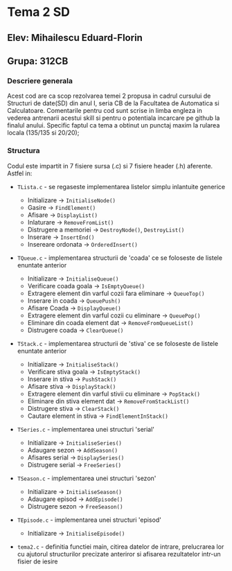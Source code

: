 # Tema 2 SD
## Elev: Mihailescu Eduard-Florin
## Grupa: 312CB

### Descriere generala
Acest cod are ca scop rezolvarea temei 2 propusa in cadrul cursului de Structuri de date(SD)
din anul I, seria CB de la Facultatea de Automatica si Calculatoare. Comentarile pentru
cod sunt scrise in limba engleza in vederea antrenarii acestui skill si pentru o potentiala
incarcare pe github la finalul anului. Specific faptul ca tema a obtinut un punctaj maxim
la rularea locala (135/135 si 20/20);

### Structura
Codul este impartit in 7 fisiere sursa (.c) si 7 fisiere header (.h) aferente.
Astfel in:
*   `TLista.c` - se regaseste implementarea listelor simplu inlantuite generice
    -   Initializare -> `InitialiseNode()`
    -   Gasire -> `FindElement()`
    -   Afisare -> `DisplayList()`
    -   Inlaturare -> `RemoveFromList()`
    -   Distrugere a memoriei -> `DestroyNode()`, `DestroyList()` 
    -   Inserare -> `InsertEnd()` 
    -   Insereare ordonata -> `OrderedInsert()`

*   `TQueue.c` - implementarea structurii de 'coada' ce se foloseste de listele enuntate anterior
    -   Initializare -> `InitialiseQueue()`
    -   Verificare coada goala -> `IsEmptyQueue()`
    -   Extragere element din varful cozii fara eliminare -> `QueueTop()`
    -   Inserare in coada -> `QueuePush()`
    -   Afisare Coada -> `DisplayQueue()`
    -   Extragere element din varful cozii cu eliminare -> `QueuePop()`
    -   Eliminare din coada element dat -> `RemoveFromQueueList()`
    -   Distrugere coada -> `ClearQueue()`

*   `TStack.c` - implementarea structurii de 'stiva' ce se foloseste de listele enuntate anterior
    -   Initializare -> `InitialiseStack()`
    -   Verificare stiva goala -> `IsEmptyStack()`
    -   Inserare in stiva -> `PushStack()`
    -   Afisare stiva -> `DisplayStack()`
    -   Extragere element din varful stivii cu eliminare -> `PopStack()`
    -   Eliminare din stiva element dat -> `RemoveFromStackList()`
    -   Distrugere stiva -> `ClearStack()`
    -   Cautare element in stiva -> `FindElementInStack()`

*   `TSeries.c` - implementarea unei structuri 'serial'
    -   Initializare -> `InitialiseSeries()`
    -   Adaugare sezon -> `AddSeason()`
    -   Afisares serial -> `DisplaySeries()`
    -   Distrugere serial -> `FreeSeries()`

*   `TSeason.c` - implementarea unei structuri 'sezon'
    -   Initializare -> `InitialiseSeason()`
    -   Adaugare episod -> `AddEpisode()`
    -   Distrugere sezon -> `FreeSeason()`

*   `TEpisode.c` - implementarea unei structuri 'episod'
    -   Initializare -> `InitialiseEpisode()`
    
*   `tema2.c` - definitia functiei main, citirea datelor de intrare, prelucrarea lor
cu ajutorul structurilor precizate anteriror si afisarea rezultatelor intr-un fisier
de iesire



